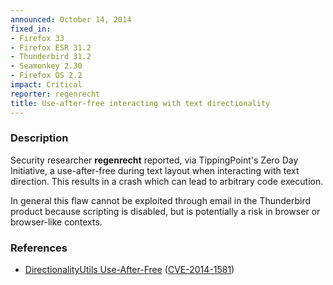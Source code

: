 ```yaml
---
announced: October 14, 2014
fixed_in:
- Firefox 33
- Firefox ESR 31.2
- Thunderbird 31.2
- Seamonkey 2.30
- Firefox OS 2.2
impact: Critical
reporter: regenrecht
title: Use-after-free interacting with text directionality
---
```


<h3>Description</h3>

<p>Security researcher <strong>regenrecht</strong> reported, via TippingPoint's
Zero Day Initiative, a use-after-free during text layout when interacting with
text direction. This results in a crash which can lead to arbitrary code
execution. 
</p>

<p class="note">In general this flaw cannot be exploited through email in the
Thunderbird product because scripting is disabled, but is potentially a risk in
browser or browser-like contexts.</p>

<h3>References</h3>

<ul>
  <li><a href="https://bugzilla.mozilla.org/show_bug.cgi?id=1068218">
       DirectionalityUtils Use-After-Free</a> (<a href="http://cve.mitre.org/cgi-bin/cvename.cgi?name=CVE-2014-1581" class="ex-ref">CVE-2014-1581</a>)</li>
</ul>



